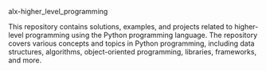 alx-higher_level_programming

This repository contains solutions, examples, and projects related to higher-level programming using the Python programming language. The repository covers various concepts and topics in Python programming, including data structures, algorithms, object-oriented programming, libraries, frameworks, and more.